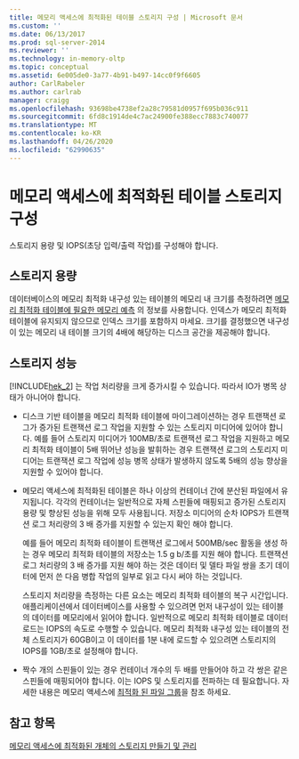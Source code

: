 ```yaml
---
title: 메모리 액세스에 최적화된 테이블 스토리지 구성 | Microsoft 문서
ms.custom: ''
ms.date: 06/13/2017
ms.prod: sql-server-2014
ms.reviewer: ''
ms.technology: in-memory-oltp
ms.topic: conceptual
ms.assetid: 6e005de0-3a77-4b91-b497-14cc0f9f6605
author: CarlRabeler
ms.author: carlrab
manager: craigg
ms.openlocfilehash: 93698be4738ef2a28c79581d0957f695b036c911
ms.sourcegitcommit: 6fd8c1914de4c7ac24900fe388ecc7883c740077
ms.translationtype: MT
ms.contentlocale: ko-KR
ms.lasthandoff: 04/26/2020
ms.locfileid: "62990635"
---
```

# <a name="configuring-storage-for-memory-optimized-tables"></a>메모리 액세스에 최적화된 테이블 스토리지 구성
  스토리지 용량 및 IOPS(초당 입력/출력 작업)를 구성해야 합니다.  
  
## <a name="storage-capacity"></a>스토리지 용량  
 데이터베이스의 메모리 최적화 내구성 있는 테이블의 메모리 내 크기를 측정하려면 [메모리 최적화 테이블에 필요한 메모리 예측](memory-optimized-tables.md) 의 정보를 사용합니다. 인덱스가 메모리 최적화 테이블에 유지되지 않으므로 인덱스 크기를 포함하지 마세요. 크기를 결정했으면 내구성이 있는 메모리 내 테이블 크기의 4배에 해당하는 디스크 공간을 제공해야 합니다.  
  
## <a name="storage-performance"></a>스토리지 성능  
 [!INCLUDE[hek_2](../../includes/hek-2-md.md)] 는 작업 처리량을 크게 증가시킬 수 있습니다. 따라서 IO가 병목 상태가 아니어야 합니다.  
  
-   디스크 기반 테이블을 메모리 최적화 테이블에 마이그레이션하는 경우 트랜잭션 로그가 증가된 트랜잭션 로그 작업을 지원할 수 있는 스토리지 미디어에 있어야 합니다. 예를 들어 스토리지 미디어가 100MB/초로 트랜잭션 로그 작업을 지원하고 메모리 최적화 테이블이 5배 뛰어난 성능을 발휘하는 경우 트랜잭션 로그의 스토리지 미디어는 트랜잭션 로그 작업에 성능 병목 상태가 발생하지 않도록 5배의 성능 향상을 지원할 수 있어야 합니다.  
  
-   메모리 액세스에 최적화된 테이블은 하나 이상의 컨테이너 간에 분산된 파일에서 유지됩니다. 각각의 컨테이너는 일반적으로 자체 스핀들에 매핑되고 증가된 스토리지 용량 및 향상된 성능을 위해 모두 사용됩니다. 저장소 미디어의 순차 IOPS가 트랜잭션 로그 처리량의 3 배 증가를 지원할 수 있는지 확인 해야 합니다.  
  
     예를 들어 메모리 최적화 테이블이 트랜잭션 로그에서 500MB/sec 활동을 생성 하는 경우 메모리 최적화 테이블의 저장소는 1.5 g b/초를 지원 해야 합니다. 트랜잭션 로그 처리량의 3 배 증가를 지원 해야 하는 것은 데이터 및 델타 파일 쌍을 초기 데이터에 먼저 쓴 다음 병합 작업의 일부로 읽고 다시 써야 하는 것입니다.  
  
     스토리지 처리량을 측정하는 다른 요소는 메모리 최적화 테이블의 복구 시간입니다. 애플리케이션에서 데이터베이스를 사용할 수 있으려면 먼저 내구성이 있는 테이블의 데이터를 메모리에서 읽어야 합니다. 일반적으로 메모리 최적화 테이블로 데이터 로드는 IOPS의 속도로 수행할 수 있습니다. 메모리 최적화 내구성 있는 테이블의 전체 스토리지가 60GB이고 이 데이터를 1분 내에 로드할 수 있으려면 스토리지의 IOPS를 1GB/초로 설정해야 합니다.  
  
-   짝수 개의 스핀들이 있는 경우 컨테이너 개수의 두 배를 만들어야 하고 각 쌍은 같은 스핀들에 매핑되어야 합니다. 이는 IOPS 및 스토리지를 전파하는 데 필요합니다. 자세한 내용은 메모리 액세스에 [최적화 된 파일 그룹](the-memory-optimized-filegroup.md)을 참조 하세요.  
  
## <a name="see-also"></a>참고 항목  
 [메모리 액세스에 최적화된 개체의 스토리지 만들기 및 관리](creating-and-managing-storage-for-memory-optimized-objects.md)  
  
  
